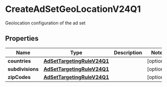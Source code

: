 

# CreateAdSetGeoLocationV24Q1

Geolocation configuration of the ad set

## Properties

| Name | Type | Description | Notes |
|------------ | ------------- | ------------- | -------------|
|**countries** | [**AdSetTargetingRuleV24Q1**](AdSetTargetingRuleV24Q1.md) |  |  [optional] |
|**subdivisions** | [**AdSetTargetingRuleV24Q1**](AdSetTargetingRuleV24Q1.md) |  |  [optional] |
|**zipCodes** | [**AdSetTargetingRuleV24Q1**](AdSetTargetingRuleV24Q1.md) |  |  [optional] |



